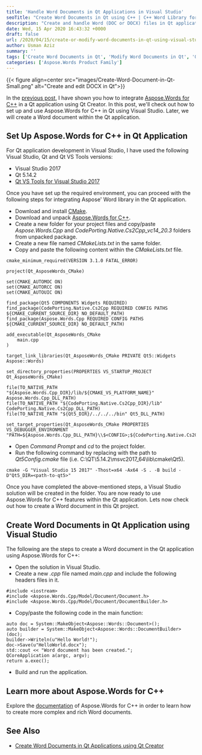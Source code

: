 ```yaml
---
title: 'Handle Word Documents in Qt Applications in Visual Studio'
seoTitle: "Create Word Documents in Qt using C++ | C++ Word Library for Qt Apps"
description: "Create and handle Word (DOC or DOCX) files in Qt applications. Use the C++ Word library in Qt to read/write and edit Word documents in Visual Studio."
date: Wed, 15 Apr 2020 16:43:32 +0000
draft: false
url: /2020/04/15/create-or-modify-word-documents-in-qt-using-visual-studio/
author: Usman Aziz
summary: ''
tags: ['Create Word Documents in Qt', 'Modify Word Documents in Qt', 'Qt in Visual Studio', 'Word library for Qt']
categories: ['Aspose.Words Product Family']
---
```




{{< figure align=center src="images/Create-Word-Document-in-Qt-Small.png" alt="Create and edit DOCX in Qt">}}


In the [previous post][1], I have shown you how to integrate [Aspose.Words for C++][2] in a Qt application using Qt Creator. In this post, we'll check out how to set up and use Aspose.Words for C++ in Qt using Visual Studio. Later, we will create a Word document within the Qt application.

## Set Up Aspose.Words for C++ in Qt Application

For Qt application development in Visual Studio, I have used the following Visual Studio, Qt and Qt VS Tools versions:

*   Visual Studio 2017
*   Qt 5.14.2
*   [Qt VS Tools for Visual Studio 2017][3]

Once you have set up the required environment, you can proceed with the following steps for integrating Aspose' Word library in the Qt application.

*   Download and install [CMake][4].
*   Download and unpack [Aspose.Words for C++][5].
*   Create a new folder for your project files and copy/paste _Aspose.Words.Cpp_ and _CodePorting.Native.Cs2Cpp\_vc14\_20.3_ folders from unpacked package.
*   Create a new file named _CMakeLists.txt_ in the same folder.
*   Copy and paste the following content within the _CMakeLists.txt_ file.

```
cmake_minimum_required(VERSION 3.1.0 FATAL_ERROR)

project(Qt_AsposeWords_CMake)

set(CMAKE_AUTOMOC ON)
set(CMAKE_AUTORCC ON)
set(CMAKE_AUTOUIC ON)

find_package(Qt5 COMPONENTS Widgets REQUIRED)
find_package(CodePorting.Native.Cs2Cpp REQUIRED CONFIG PATHS ${CMAKE_CURRENT_SOURCE_DIR} NO_DEFAULT_PATH)
find_package(Aspose.Words.Cpp REQUIRED CONFIG PATHS ${CMAKE_CURRENT_SOURCE_DIR} NO_DEFAULT_PATH)

add_executable(Qt_AsposeWords_CMake
    main.cpp
)

target_link_libraries(Qt_AsposeWords_CMake PRIVATE Qt5::Widgets Aspose::Words) 

set_directory_properties(PROPERTIES VS_STARTUP_PROJECT Qt_AsposeWords_CMake)

file(TO_NATIVE_PATH "${Aspose.Words.Cpp_DIR}/lib/${CMAKE_VS_PLATFORM_NAME}" Aspose.Words.Cpp_DLL_PATH)
file(TO_NATIVE_PATH "${CodePorting.Native.Cs2Cpp_DIR}/lib" CodePorting.Native.Cs2Cpp_DLL_PATH)
file(TO_NATIVE_PATH "${Qt5_DIR}/../../../bin" Qt5_DLL_PATH)

set_target_properties(Qt_AsposeWords_CMake PROPERTIES VS_DEBUGGER_ENVIRONMENT "PATH=${Aspose.Words.Cpp_DLL_PATH}\\$<CONFIG>;${CodePorting.Native.Cs2Cpp_DLL_PATH};${Qt5_DLL_PATH};$(Path)") 
```

*   Open _Command Prompt_ and _cd_ to the project folder.
*   Run the following command by replacing _<path-to-qt5>_ with the path to _Qt5Config.cmake_ file (i.e. C:\\QT\\5.14.2\\msvc2017\_64\\lib\\cmake\\Qt5).

```
cmake -G "Visual Studio 15 2017" -Thost=x64 -Ax64 -S . -B build -D"Qt5_DIR=<path-to-qt5>"
```

Once you have completed the above-mentioned steps, a Visual Studio solution will be created in the folder. You are now ready to use Aspose.Words for C++ features within the Qt application. Lets now check out how to create a Word document in this Qt project.

## Create Word Documents in Qt Application using Visual Studio

The following are the steps to create a Word document in the Qt application using Aspose.Words for C++:

*   Open the solution in Visual Studio.
*   Create a new _.cpp_ file named _main.cpp_ and include the following headers files in it.

```
#include <iostream>
#include <Aspose.Words.Cpp/Model/Document/Document.h>
#include <Aspose.Words.Cpp/Model/Document/DocumentBuilder.h>
```

*   Copy/paste the following code in the main function:

```
auto doc = System::MakeObject<Aspose::Words::Document>();
auto builder = System::MakeObject<Aspose::Words::DocumentBuilder>(doc);
builder->Writeln(u"Hello World!");
doc->Save(u"HelloWorld.docx");
std::cout << "Word document has been created.";
QCoreApplication a(argc, argv);	
return a.exec();
```

*   Build and run the application.

## Learn more about Aspose.Words for C++

Explore the [documentation][6] of Aspose.Words for C++ in order to learn how to create more complex and rich Word documents.

## See Also

*   [Create Word Documents in Qt Applications using Qt Creator][7]




[1]: https://blog.aspose.com/2020/04/14/generate-word-document-in-qt-applications-with-cpp-word-library/
[2]: https://products.aspose.com/words/cpp
[3]: https://marketplace.visualstudio.com/items?itemName=TheQtCompany.QtVisualStudioTools-19123
[4]: https://github.com/Kitware/CMake/releases/download/v3.17.1/cmake-3.17.1-win64-x64.msi
[5]: https://downloads.aspose.com/words/cpp
[6]: https://docs.aspose.com/display/wordscpp/Home
[7]: https://blog.aspose.com/2020/04/14/generate-word-document-in-qt-applications-with-cpp-word-library/





